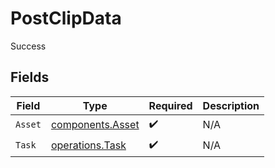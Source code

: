# PostClipData

Success


## Fields

| Field                                                | Type                                                 | Required                                             | Description                                          |
| ---------------------------------------------------- | ---------------------------------------------------- | ---------------------------------------------------- | ---------------------------------------------------- |
| `Asset`                                              | [components.Asset](../../models/components/asset.md) | :heavy_check_mark:                                   | N/A                                                  |
| `Task`                                               | [operations.Task](../../models/operations/task.md)   | :heavy_check_mark:                                   | N/A                                                  |